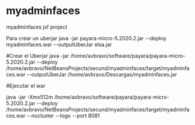 # myadminfaces
myadminfaces jsf project


Para crear un uberjar
java -jar payara-micro-5.2020.2.jar --deploy myadminfaces.war --outputUberJar elsa.jar

#Crear  el Uberjar
java -jar    /home/avbravo/software/payara/payara-micro-5.2020.2.jar --deploy /home/avbravo/NetBeansProjects/secund/myadminfaces/target/myadminfaces.war --outputUberJar /home/avbravo/Descargas/myadminfaces.jar


#Ejecutar el war

java -jar -Xmx512m /home/avbravo/software/payara/payara-micro-5.2020.2.jar  --deploy /home/avbravo/NetBeansProjects/secund/myadminfaces/target/myadminfaces.war --nocluster --logo --port 8081

